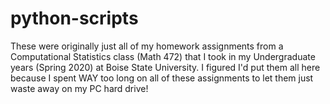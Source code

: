 # python-scripts
These were originally just all of my homework assignments from a Computational Statistics class (Math 472) that I took in my Undergraduate years (Spring 2020) at Boise State University. I figured I'd put them all here because I spent WAY too long on all of these assignments to let them just waste away on my PC hard drive!

